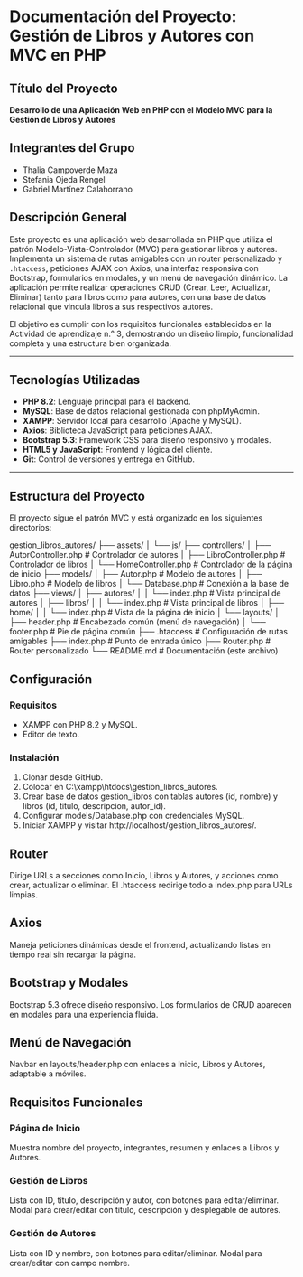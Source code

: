 # Documentación del Proyecto: Gestión de Libros y Autores con MVC en PHP

## Título del Proyecto
**Desarrollo de una Aplicación Web en PHP con el Modelo MVC para la Gestión de Libros y Autores**
## Integrantes del Grupo

- Thalia Campoverde Maza
- Stefania Ojeda Rengel
- Gabriel Martínez Calahorrano

## Descripción General
Este proyecto es una aplicación web desarrollada en PHP que utiliza el patrón Modelo-Vista-Controlador (MVC) para gestionar libros y autores. Implementa un sistema de rutas amigables con un router personalizado y `.htaccess`, peticiones AJAX con Axios, una interfaz responsiva con Bootstrap, formularios en modales, y un menú de navegación dinámico. La aplicación permite realizar operaciones CRUD (Crear, Leer, Actualizar, Eliminar) tanto para libros como para autores, con una base de datos relacional que vincula libros a sus respectivos autores.

El objetivo es cumplir con los requisitos funcionales establecidos en la Actividad de aprendizaje n.° 3, demostrando un diseño limpio, funcionalidad completa y una estructura bien organizada.

---

## Tecnologías Utilizadas
- **PHP 8.2**: Lenguaje principal para el backend.
- **MySQL**: Base de datos relacional gestionada con phpMyAdmin.
- **XAMPP**: Servidor local para desarrollo (Apache y MySQL).
- **Axios**: Biblioteca JavaScript para peticiones AJAX.
- **Bootstrap 5.3**: Framework CSS para diseño responsivo y modales.
- **HTML5 y JavaScript**: Frontend y lógica del cliente.
- **Git**: Control de versiones y entrega en GitHub.

---

## Estructura del Proyecto
El proyecto sigue el patrón MVC y está organizado en los siguientes directorios:

gestion_libros_autores/
├── assets/
│   └── js/
├── controllers/
│   ├── AutorController.php  # Controlador de autores
│   ├── LibroController.php  # Controlador de libros
│   └── HomeController.php   # Controlador de la página de inicio
├── models/
│   ├── Autor.php   # Modelo de autores
│   ├── Libro.php   # Modelo de libros
│   └── Database.php # Conexión a la base de datos
├── views/
│   ├── autores/
│   │   └── index.php  # Vista principal de autores
│   ├── libros/
│   │   └── index.php  # Vista principal de libros
│   ├── home/
│   │   └── index.php  # Vista de la página de inicio
│   └── layouts/
│       ├── header.php  # Encabezado común (menú de navegación)
│       └── footer.php  # Pie de página común
├── .htaccess         # Configuración de rutas amigables
├── index.php         # Punto de entrada único
├── Router.php        # Router personalizado
└── README.md         # Documentación (este archivo)

## Configuración

### Requisitos
- XAMPP con PHP 8.2 y MySQL.
- Editor de texto.

### Instalación
1. Clonar desde GitHub.
2. Colocar en C:\xampp\htdocs\gestion_libros_autores.
3. Crear base de datos gestion_libros con tablas autores (id, nombre) y libros (id, titulo, descripcion, autor_id).
4. Configurar models/Database.php con credenciales MySQL.
5. Iniciar XAMPP y visitar http://localhost/gestion_libros_autores/.

## Router
Dirige URLs a secciones como Inicio, Libros y Autores, y acciones como crear, actualizar o eliminar. El .htaccess redirige todo a index.php para URLs limpias.

## Axios
Maneja peticiones dinámicas desde el frontend, actualizando listas en tiempo real sin recargar la página.

## Bootstrap y Modales
Bootstrap 5.3 ofrece diseño responsivo. Los formularios de CRUD aparecen en modales para una experiencia fluida.

## Menú de Navegación
Navbar en layouts/header.php con enlaces a Inicio, Libros y Autores, adaptable a móviles.

## Requisitos Funcionales

### Página de Inicio
Muestra nombre del proyecto, integrantes, resumen y enlaces a Libros y Autores.

### Gestión de Libros
Lista con ID, título, descripción y autor, con botones para editar/eliminar. Modal para crear/editar con título, descripción y desplegable de autores.

### Gestión de Autores
Lista con ID y nombre, con botones para editar/eliminar. Modal para crear/editar con campo nombre.




